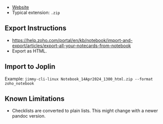 - [Website](https://www.zoho.com/notebook/)
- Typical extension: `.zip`

## Export Instructions

- <https://help.zoho.com/portal/en/kb/notebook/import-and-export/articles/export-all-your-notecards-from-notebook>
- Export as HTML.

## Import to Joplin

Example: `jimmy-cli-linux Notebook_14Apr2024_1300_html.zip --format zoho_notebook`

## Known Limitations

- Checklists are converted to plain lists. This might change with a newer pandoc version.
